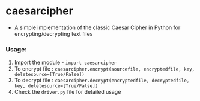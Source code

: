 # caesarcipher
* A simple implementation of the classic Caesar Cipher in Python for encrypting/decrypting text files
### Usage: ###
1. Import the module - 
``` import caesarcipher ```
2. To encrypt file : ```caesarcipher.encrypt(sourcefile, encryptedfile, key, deletesource=[True/False])```
3. To decrypt file : ```caesarcipher.decrypt(encryptedfile, decryptedfile, key, deletesource=[True/False])```
4. Check the ```driver.py``` file for detailed usage
